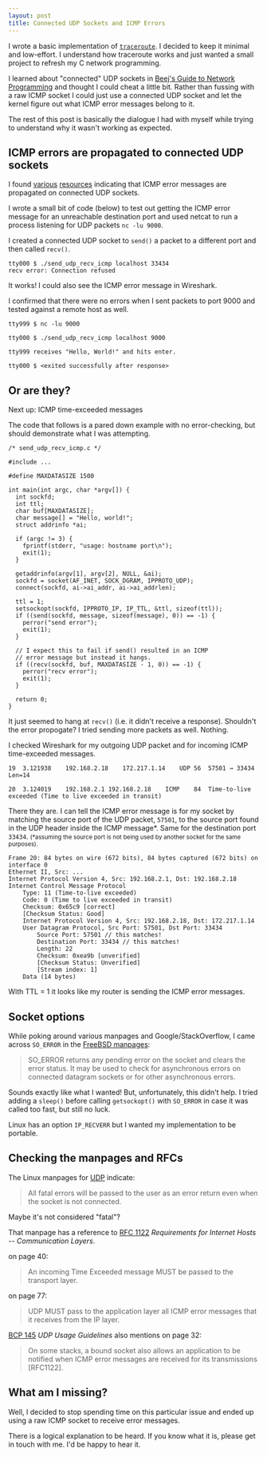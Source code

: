 ```yaml
---
layout: post 
title: Connected UDP Sockets and ICMP Errors
---
```


I wrote a basic implementation of [`traceroute`](https://github.com/jmuia/traceroute). I decided to keep it minimal and low-effort. I understand how traceroute works and just wanted a small project to refresh my C network programming.

I learned about "connected" UDP sockets in [Beej's Guide to Network Programming](https://beej.us/guide/bgnet/) and thought I could cheat a little bit. Rather than fussing with a raw ICMP socket I could just use a connected UDP socket and let the kernel figure out what ICMP error messages belong to it.

The rest of this post is basically the dialogue I had with myself while trying to understand why it wasn't working as expected. 


## ICMP errors are propagated to connected UDP sockets

I found [various](http://www.softlab.ntua.gr/facilities/documentation/unix/unix-socket-faq/unix-socket-faq-5.html) [resources](https://www.ietf.org/mail-archive/web/behave/current/msg10927.html) indicating that ICMP error messages are propagated on connected UDP sockets.

I wrote a small bit of code (below) to test out getting the ICMP error message for an unreachable destination port and used netcat to run a process listening for UDP packets `nc -lu 9000`.

I created a connected UDP socket to `send()` a packet to a different port and then called `recv()`. 

```
tty000 $ ./send_udp_recv_icmp localhost 33434
recv error: Connection refused
```

It works! I could also see the ICMP error message in Wireshark.

I confirmed that there were no errors when I sent packets to port 9000 and tested against a remote host as well.
```
tty999 $ nc -lu 9000
```
```
tty000 $ ./send_udp_recv_icmp localhost 9000
```
```
tty999 receives "Hello, World!" and hits enter.
```
```
tty000 $ <exited successfully after response>
```


## Or are they?

Next up: ICMP time-exceeded messages

The code that follows is a pared down example with no error-checking, but should demonstrate what I was attempting.

```
/* send_udp_recv_icmp.c */

#include ...

#define MAXDATASIZE 1500

int main(int argc, char *argv[]) {
  int sockfd;
  int ttl;
  char buf[MAXDATASIZE];
  char message[] = "Hello, world!";
  struct addrinfo *ai;

  if (argc != 3) {
    fprintf(stderr, "usage: hostname port\n");
    exit(1);
  }

  getaddrinfo(argv[1], argv[2], NULL, &ai);
  sockfd = socket(AF_INET, SOCK_DGRAM, IPPROTO_UDP);
  connect(sockfd, ai->ai_addr, ai->ai_addrlen);

  ttl = 1;
  setsockopt(sockfd, IPPROTO_IP, IP_TTL, &ttl, sizeof(ttl));
  if ((send(sockfd, message, sizeof(message), 0)) == -1) {
    perror("send error");
    exit(1);
  }

  // I expect this to fail if send() resulted in an ICMP
  // error message but instead it hangs.
  if ((recv(sockfd, buf, MAXDATASIZE - 1, 0)) == -1) {
    perror("recv error");
    exit(1);
  }

  return 0;
}
```

It just seemed to hang at `recv()` (i.e. it didn't receive a response). Shouldn't the error propogate? I tried sending more packets as well. Nothing.

I checked Wireshark for my outgoing UDP packet and for incoming ICMP time-exceeded messages.
```
19	3.121938	192.168.2.18	172.217.1.14	UDP	56	57501 → 33434 Len=14
```
```
20	3.124019	192.168.2.1	192.168.2.18	ICMP	84	Time-to-live exceeded (Time to live exceeded in transit)
```

There they are. I can tell the ICMP error message is for my socket by matching the source port of the UDP packet, `57501`, to the source port found in the UDP header inside the ICMP message\*. Same for the destination port `33434`. <small>(\*assuming the source port is not being used by another socket for the same purposes).</small>

```
Frame 20: 84 bytes on wire (672 bits), 84 bytes captured (672 bits) on interface 0
Ethernet II, Src: ...
Internet Protocol Version 4, Src: 192.168.2.1, Dst: 192.168.2.18
Internet Control Message Protocol
    Type: 11 (Time-to-live exceeded)
    Code: 0 (Time to live exceeded in transit)
    Checksum: 0x65c9 [correct]
    [Checksum Status: Good]
    Internet Protocol Version 4, Src: 192.168.2.18, Dst: 172.217.1.14
    User Datagram Protocol, Src Port: 57501, Dst Port: 33434
        Source Port: 57501 // this matches!
        Destination Port: 33434 // this matches!
        Length: 22
        Checksum: 0xea9b [unverified]
        [Checksum Status: Unverified]
        [Stream index: 1]
    Data (14 bytes)
```

With TTL = 1 it looks like my router is sending the ICMP error messages.


## Socket options

While poking around various manpages and Google/StackOverflow, I came across `SO_ERROR` in the [FreeBSD manpages](https://www.freebsd.org/cgi/man.cgi?query=getsockopt):

> SO_ERROR returns any pending error on the socket and clears the error
> status. It may be used to check for asynchronous errors on connected
> datagram sockets or for other asynchronous errors. 

Sounds exactly like what I wanted! But, unfortunately, this didn't help. I tried adding a `sleep()` before calling `getsockopt()` with `SO_ERROR` in case it was called too fast, but still no luck.

Linux has an option `IP_RECVERR` but I wanted my implementation to be portable.


## Checking the manpages and RFCs

The Linux manpages for [UDP](http://man7.org/linux/man-pages/man7/udp.7.html) indicate:
> All fatal errors will be passed to the user as an error return even
> when the socket is not connected.

Maybe it's not considered "fatal"?

That manpage has a reference to [RFC 1122](https://tools.ietf.org/html/rfc1122) _Requirements for Internet Hosts -- Communication Layers_.

on page 40:
> An incoming Time Exceeded message MUST be passed to the
> transport layer.

on page 77:
> UDP MUST pass to the application layer all ICMP error
> messages that it receives from the IP layer. 

[BCP 145](https://tools.ietf.org/html/bcp145) _UDP Usage Guidelines_ also mentions on page 32:
> On some stacks, a bound socket
> also allows an application to be notified when ICMP error messages
> are received for its transmissions [RFC1122].


## What am I missing?

Well, I decided to stop spending time on this particular issue and ended up using a raw ICMP socket to receive error messages.

There is a logical explanation to be heard. If you know what it is, please get in touch with me. I'd be happy to hear it.

